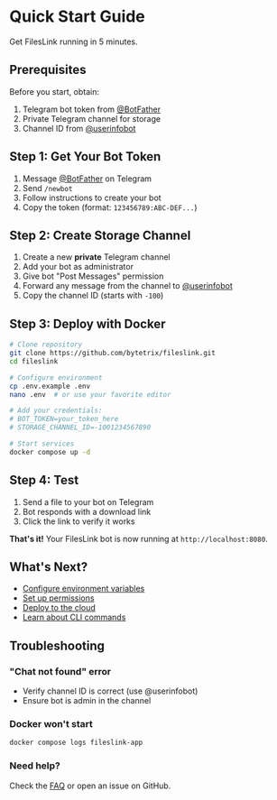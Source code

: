 # Quick Start Guide

Get FilesLink running in 5 minutes.

## Prerequisites

Before you start, obtain:
1. Telegram bot token from [@BotFather](https://t.me/botfather)
2. Private Telegram channel for storage
3. Channel ID from [@userinfobot](https://t.me/userinfobot)

## Step 1: Get Your Bot Token

1. Message [@BotFather](https://t.me/botfather) on Telegram
2. Send `/newbot`
3. Follow instructions to create your bot
4. Copy the token (format: `123456789:ABC-DEF...`)

## Step 2: Create Storage Channel

1. Create a new **private** Telegram channel
2. Add your bot as administrator
3. Give bot "Post Messages" permission
4. Forward any message from the channel to [@userinfobot](https://t.me/userinfobot)
5. Copy the channel ID (starts with `-100`)

## Step 3: Deploy with Docker

```bash
# Clone repository
git clone https://github.com/bytetrix/fileslink.git
cd fileslink

# Configure environment
cp .env.example .env
nano .env  # or use your favorite editor

# Add your credentials:
# BOT_TOKEN=your_token_here
# STORAGE_CHANNEL_ID=-1001234567890

# Start services
docker compose up -d
```

## Step 4: Test

1. Send a file to your bot on Telegram
2. Bot responds with a download link
3. Click the link to verify it works

**That's it!** Your FilesLink bot is now running at `http://localhost:8080`.

## What's Next?

- [Configure environment variables](CONFIGURATION.md)
- [Set up permissions](PERMISSIONS.md)
- [Deploy to the cloud](DEPLOYMENT.md)
- [Learn about CLI commands](CLI.md)

## Troubleshooting

### "Chat not found" error
- Verify channel ID is correct (use @userinfobot)
- Ensure bot is admin in the channel

### Docker won't start
```bash
docker compose logs fileslink-app
```

### Need help?
Check the [FAQ](FAQ.md) or open an issue on GitHub.
